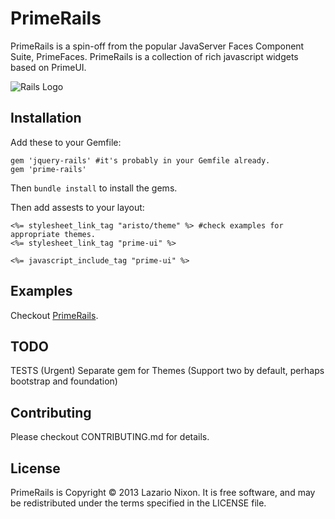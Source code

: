 # PrimeRails

PrimeRails is a spin-off from the popular JavaServer Faces Component Suite, PrimeFaces. PrimeRails is a collection of rich javascript widgets based on PrimeUI.

![Rails Logo](http://primerails.herokuapp.com/images/rails.png)

Installation
------------
Add these to your Gemfile:

```
gem 'jquery-rails' #it's probably in your Gemfile already.
gem 'prime-rails'
```

Then ``bundle install`` to install the gems.

Then add assests to your layout:

```
<%= stylesheet_link_tag "aristo/theme" %> #check examples for appropriate themes.
<%= stylesheet_link_tag "prime-ui" %>

<%= javascript_include_tag "prime-ui" %>
```
Examples
--------
Checkout [PrimeRails](http://primerails.herokuapp.com).

TODO
----
TESTS (Urgent)
Separate gem for Themes (Support two by default, perhaps bootstrap and foundation)

Contributing
-------------
Please checkout CONTRIBUTING.md for details.

License
-------
PrimeRails is Copyright © 2013 Lazario Nixon. It is free software, and may be redistributed under the terms specified in the LICENSE file.




